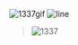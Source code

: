 ![1337gif](https://user-images.githubusercontent.com/61026156/151660954-74604431-5e44-4013-a93e-091f60fcb296.gif)
![line](https://user-images.githubusercontent.com/61026156/151661667-599a879e-58d8-4bc1-b127-efa12d5de048.png)



>![1337](https://user-images.githubusercontent.com/61026156/151661210-4431e8c3-3e94-4de1-81d7-d2ae608ef57f.png)
